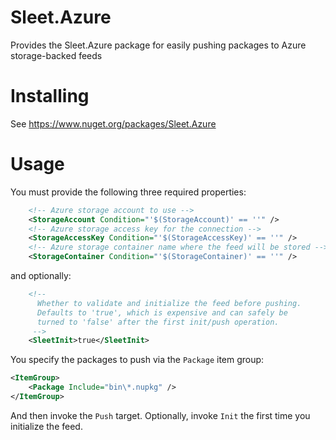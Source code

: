 # Sleet.Azure

Provides the Sleet.Azure package for easily pushing packages to Azure storage-backed feeds

# Installing

See https://www.nuget.org/packages/Sleet.Azure

# Usage

You must provide the following three required properties:

```xml
    <!-- Azure storage account to use -->
    <StorageAccount Condition="'$(StorageAccount)' == ''" />
    <!-- Azure storage access key for the connection -->
    <StorageAccessKey Condition="'$(StorageAccessKey)' == ''" />
    <!-- Azure storage container name where the feed will be stored -->
    <StorageContainer Condition="'$(StorageContainer)' == ''" />
```

and optionally:

```xml
    <!-- 
      Whether to validate and initialize the feed before pushing. 
      Defaults to 'true', which is expensive and can safely be 
      turned to 'false' after the first init/push operation.
     -->
    <SleetInit>true</SleetInit>
```

You specify the packages to push via the `Package` item group:

```xml
<ItemGroup>
    <Package Include="bin\*.nupkg" />
</ItemGroup>
```

And then invoke the `Push` target. Optionally, invoke `Init` the 
first time you initialize the feed.

